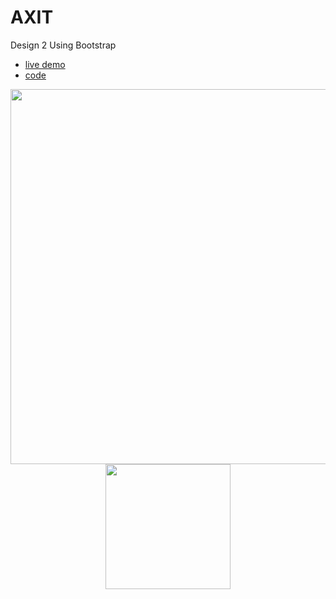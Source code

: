 # AXIT
Design 2 Using Bootstrap

- [live demo](https://0xyahia.github.io/AXIT/)
- [code](https://github.com/MohamedYahia831/AXIT/blob/main/index.html)

<p align="center">
<img src="https://user-images.githubusercontent.com/97320765/209625942-eaf4beca-f14f-4254-b257-be65ad55f118.png" width="600px">
<img src="https://user-images.githubusercontent.com/97320765/209625950-8b6bf4a8-d7d3-4c18-9b5e-b6c46d37e731.png" width="200px">
<p>

